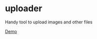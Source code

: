uploader
========

Handy tool to upload images and other files

[Demo](http://jsfiddle.net/ErBlack/tk8oc5tj/2/)
